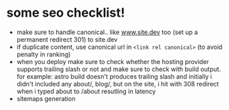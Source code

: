 # some seo checklist! 
- make sure to handle canonical.. like www.site.dev too (set up a permanent redirect 301) to site.dev
- if duplicate content, use canonical url in ``<link rel canonical>`` (to avoid penalty in ranking)
- when you deploy make sure to check whether the hosting provider supports trailing slash or not and make sure to check with build output. for example: astro build doesn't produces trailing slash and initially i didn't included any about/, blog/, but on the site, i hit with 308 redirect when i typed about to /about resutling in latency 
- sitemaps generation
